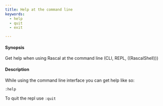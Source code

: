 ```yaml
---
title: Help at the command line
keywords:
  - help
  - quit
  - exit

---
```


#### Synopsis

Get help when using Rascal at the command line (CLI, REPL, ((RascalShell)))

#### Description

While using the command line interface you can get help like so:

```rascal-shell
:help
```

To quit the repl use `:quit`
  
